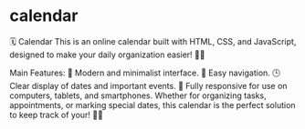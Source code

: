 # calendar

🗓️ Calendar
This is an online calendar built with HTML, CSS, and JavaScript, designed to make your daily organization easier! 🎯✨

Main Features:
📅 Modern and minimalist interface.
🔄 Easy navigation.
🕒 Clear display of dates and important events.
🌟 Fully responsive for use on computers, tablets, and smartphones.
Whether for organizing tasks, appointments, or marking special dates, this calendar is the perfect solution to keep track of your! 🚀🎉
